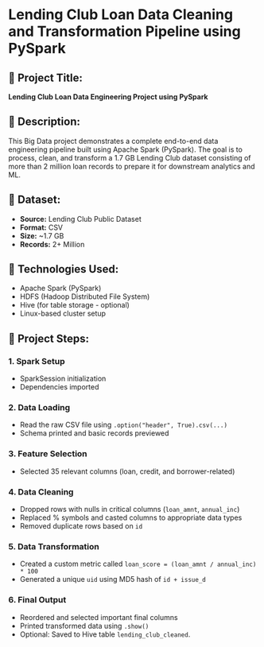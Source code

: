 # Lending Club Loan Data Cleaning and Transformation Pipeline using PySpark

## 🚀 Project Title:
**Lending Club Loan Data Engineering Project using PySpark**

## 📝 Description:
This Big Data project demonstrates a complete end-to-end data engineering pipeline built using Apache Spark (PySpark).
The goal is to process, clean, and transform a 1.7 GB Lending Club dataset consisting of more than 2 million loan records to prepare it for downstream analytics and ML.

## 📁 Dataset:
- **Source:** Lending Club Public Dataset
- **Format:** CSV
- **Size:** ~1.7 GB
- **Records:** 2+ Million

## 🔧 Technologies Used:
- Apache Spark (PySpark)
- HDFS (Hadoop Distributed File System)
- Hive (for table storage - optional)
- Linux-based cluster setup

## 🧪 Project Steps:

### 1. Spark Setup
- SparkSession initialization
- Dependencies imported

### 2. Data Loading
- Read the raw CSV file using `.option("header", True).csv(...)`
- Schema printed and basic records previewed

### 3. Feature Selection
- Selected 35 relevant columns (loan, credit, and borrower-related)

### 4. Data Cleaning
- Dropped rows with nulls in critical columns (`loan_amnt`, `annual_inc`)
- Replaced % symbols and casted columns to appropriate data types
- Removed duplicate rows based on `id`

### 5. Data Transformation
- Created a custom metric called `loan_score = (loan_amnt / annual_inc) * 100`
- Generated a unique `uid` using MD5 hash of `id + issue_d`

### 6. Final Output
- Reordered and selected important final columns
- Printed transformed data using `.show()`
- Optional: Saved to Hive table `lending_club_cleaned`.


